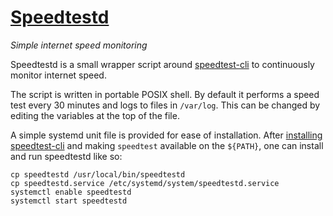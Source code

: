 # [Speedtestd](https://github.com/Edward-Knight/speedtestd)

_Simple internet speed monitoring_

Speedtestd is a small wrapper script around [speedtest-cli](https://github.com/sivel/speedtest-cli)
to continuously monitor internet speed.

The script is written in portable POSIX shell.
By default it performs a speed test every 30 minutes and logs to files in `/var/log`.
This can be changed by editing the variables at the top of the file.

A simple systemd unit file is provided for ease of installation.
After [installing speedtest-cli](https://github.com/sivel/speedtest-cli#installation)
and making `speedtest` available on the `${PATH}`, one can install and run speedtestd like so:

```shell script
cp speedtestd /usr/local/bin/speedtestd
cp speedtestd.service /etc/systemd/system/speedtestd.service
systemctl enable speedtestd
systemctl start speedtestd
```
